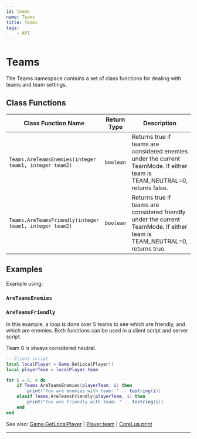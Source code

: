 ```yaml
---
id: teams
name: Teams
title: Teams
tags:
    - API
---
```


# Teams

The Teams namespace contains a set of class functions for dealing with teams and team settings.

## Class Functions

| Class Function Name | Return Type | Description | Tags |
| -------------- | ----------- | ----------- | ---- |
| `Teams.AreTeamsEnemies(integer team1, integer team2)` | `boolean` | Returns true if teams are considered enemies under the current TeamMode. If either team is TEAM_NEUTRAL=0, returns false. | None |
| `Teams.AreTeamsFriendly(integer team1, integer team2)` | `boolean` | Returns true if teams are considered friendly under the current TeamMode. If either team is TEAM_NEUTRAL=0, returns true. | None |

## Examples

Example using:

### `AreTeamsEnemies`

### `AreTeamsFriendly`

In this example, a loop is done over 5 teams to see which are friendly, and which are enemies. Both functions can be used in a client script and server script.

Team 0 is always considered neutral.

```lua
-- Client script
local localPlayer = Game.GetLocalPlayer()
local playerTeam = localPlayer.team

for i = 0, 4 do
    if Teams.AreTeamsEnemies(playerTeam, i) then
        print("You are enemies with team: " .. tostring(i))
    elseif Teams.AreTeamsFriendly(playerTeam, i) then
        print("You are friendly with team: " .. tostring(i))
    end
end
```

See also: [Game.GetLocalPlayer](game.md) | [Player.team](player.md) | [CoreLua.print](coreluafunctions.md)

---
